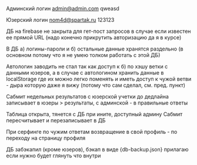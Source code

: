 Админский логин
  admin@admin.com
  qweasd

Юзерский логин
  nom4d@spartak.ru
  123123

ДБ на firebase не закрыта для гет-пост запросов в случае если известен ее прямой URL (надо конечно прикрутить авторизацию да я в курсе)

В ДБ а) логины-пароли и б) остальные данные хранятся раздельно (в основном потому что я не умею толком работать с этой ДБ)

Автологин заводить не стал так как доступ к б) по хэшу ветки с данными юзеров, а в случае с автологином хранить данные в localStorage где их можно легко поменять и иметь доступ к чужой ветви - дыра которую даже я вижу (потому что сам сделал, см. пред. пункт)

Сабмит недельных результатов с юзерской учетки до дедлайна записывает в юзеры > результаты, с админской - в правильные ответы

Таблица открыта, тянется с ДБ при ините, доступный админу Сабмит пересчитывает и перезаписывает в ДБ

При серфинге по чужим ответам возвращение в свой профиль - по переходу на страницу профиля

ДБ забэкапил (кроме юзеров), бэкап в виде {db-backup.json} прилагаю если нужно будет глянуть что внутри